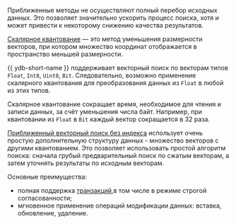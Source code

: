 Приближенные методы не осуществляют полный перебор исходных данных. Это позволяет значительно ускорить процесс поиска, хотя и может привести к некоторому снижению качества результатов.

[Скалярное квантование](../../yql/reference/udf/list/knn.md#approximate-vector-search-scalar-quantization) — это метод уменьшения размерности векторов, при котором множество координат отображается в пространство меньшей размерности.

{{ ydb-short-name }} поддерживает векторный поиск по векторам типов `Float`, `Int8`, `Uint8`, `Bit`. Следовательно, возможно применение скалярного квантования для преобразования данных из `Float` в любой из этих типов.

Скалярное квантование сокращает время, необходимое для чтения и записи данных, за счёт уменьшения числа байт. Например, при квантовании из `Float` в `Bit` каждый вектор сокращается в 32 раза.

[Приближенный векторный поиск без индекса](../../yql/reference/udf/list/knn.md#approximate-vector-search-examples) использует очень простую дополнительную структуру данных - множество векторов с другими квантованием. Это позволяет использовать простой алгоритм поиска: сначала грубый предварительный поиск по сжатым векторам, а затем уточнять результаты по исходным векторам.

Основные преимущества:

* полная поддержка [транзакций](../../concepts/glossary.md#transactions),в том числе в режиме строгой согласованности;
* мгновенное применение операций модификации данных: вставка, обновление, удаление.